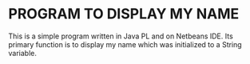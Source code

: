 # PROGRAM TO DISPLAY MY NAME
This is a simple program written in Java PL and on Netbeans IDE.
Its primary function is to display my name which was initialized to a
String variable.
